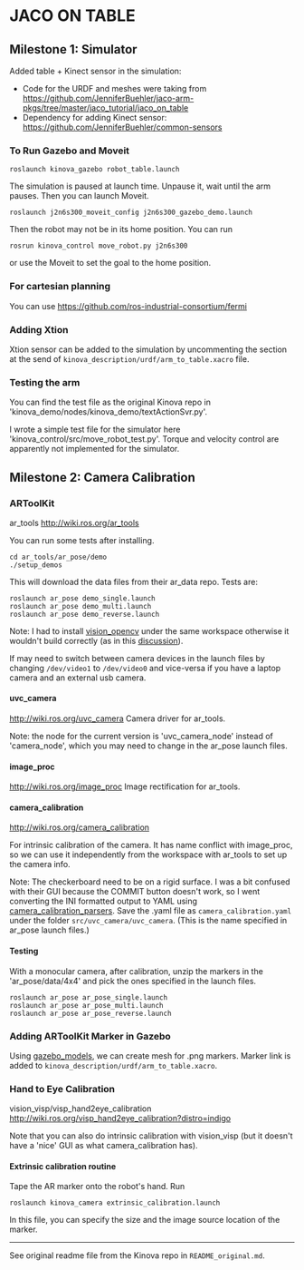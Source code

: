 # JACO ON TABLE

## Milestone 1: Simulator

Added table + Kinect sensor in the simulation:

- Code for the URDF and meshes were taking from https://github.com/JenniferBuehler/jaco-arm-pkgs/tree/master/jaco_tutorial/jaco_on_table
- Dependency for adding Kinect sensor: https://github.com/JenniferBuehler/common-sensors

### To Run Gazebo and Moveit

```
roslaunch kinova_gazebo robot_table.launch
```

The simulation is paused at launch time. Unpause it, wait until the arm pauses. Then you can launch Moveit.

```
roslaunch j2n6s300_moveit_config j2n6s300_gazebo_demo.launch
```

Then the robot may not be in its home position. You can run

```
rosrun kinova_control move_robot.py j2n6s300
```
or use the Moveit to set the goal to the home position.

### For cartesian planning

You can use https://github.com/ros-industrial-consortium/fermi


### Adding Xtion

Xtion sensor can be added to the simulation by uncommenting the section at the send of `kinova_description/urdf/arm_to_table.xacro` file.

### Testing the arm

You can find the test file as the original Kinova repo in 'kinova_demo/nodes/kinova_demo/textActionSvr.py'.

I wrote a simple test file for the simulator here 'kinova_control/src/move_robot_test.py'. Torque and velocity control are apparently not implemented for the simulator.


## Milestone 2: Camera Calibration

### ARToolKit

ar_tools http://wiki.ros.org/ar_tools

You can run some tests after installing.

```
cd ar_tools/ar_pose/demo
./setup_demos
```

This will download the data files from their ar_data repo. Tests are:

```
roslaunch ar_pose demo_single.launch
roslaunch ar_pose demo_multi.launch
roslaunch ar_pose demo_reverse.launch

```

Note: I had to install [vision_opencv](http://wiki.ros.org/vision_opencv) under the same workspace otherwise it wouldn't build correctly (as in this [discussion](http://answers.ros.org/question/209293/error-trying-to-catkin_make-ar_pose-package/)).

If may need to switch between camera devices in the launch files by changing `/dev/video1` to `/dev/video0` and vice-versa if you have a laptop camera and an external usb camera.

#### uvc_camera
http://wiki.ros.org/uvc_camera Camera driver for ar_tools.

Note: the node for the current version is 'uvc_camera_node' instead of 'camera_node', which you may need to change in the ar_pose launch files.

#### image_proc
http://wiki.ros.org/image_proc Image rectification for ar_tools.

#### camera_calibration
http://wiki.ros.org/camera_calibration

For intrinsic calibration of the camera. It has name conflict with image_proc, so we can use it independently from the workspace with ar_tools to set up the camera info.

Note: The checkerboard need to be on a rigid surface. I was a bit confused with their GUI because the COMMIT button doesn't work, so I went converting the INI formatted output to YAML using [camera_calibration_parsers](http://wiki.ros.org/camera_calibration_parsers). Save the .yaml file as `camera_calibration.yaml` under the folder `src/uvc_camera/uvc_camera`. (This is the name specified in ar_pose launch files.)

#### Testing

With a monocular camera, after calibration, unzip the markers in the 'ar_pose/data/4x4' and pick the ones specified in the launch files.

```
roslaunch ar_pose ar_pose_single.launch
roslaunch ar_pose ar_pose_multi.launch
roslaunch ar_pose ar_pose_reverse.launch

```

### Adding ARToolKit Marker in Gazebo

Using [gazebo_models](https://github.com/mikaelarguedas/gazebo_models), we can create mesh for .png markers. Marker link is added to `kinova_description/urdf/arm_to_table.xacro`.

### Hand to Eye Calibration

vision_visp/visp_hand2eye_calibration http://wiki.ros.org/visp_hand2eye_calibration?distro=indigo

Note that you can also do intrinsic calibration with vision_visp (but it doesn't have a 'nice' GUI as what camera_calibration has).

#### Extrinsic calibration routine

Tape the AR marker onto the robot's hand. Run

```
roslaunch kinova_camera extrinsic_calibration.launch
```

In this file, you can specify the size and the image source location of the marker.

---

See original readme file from the Kinova repo in `README_original.md`.